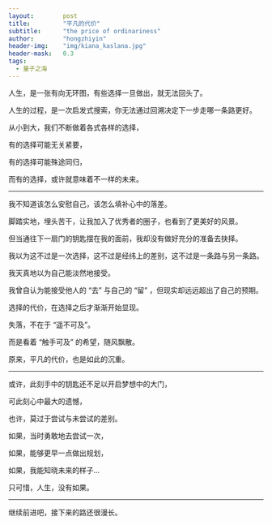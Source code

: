 ```yaml
---
layout:        post
title:         "平凡的代价"
subtitle:      "the price of ordinariness"
author:        "hongzhiyin"
header-img:    "img/kiana_kaslana.jpg"
header-mask:   0.3
tags:
  - 量子之海
---
```


人生，是一张有向无环图，有些选择一旦做出，就无法回头了。

人生的过程，是一次启发式搜索，你无法通过回溯决定下一步走哪一条路更好。

从小到大，我们不断做着各式各样的选择，

有的选择可能无关紧要，

有的选择可能殊途同归，

而有的选择，或许就意味着不一样的未来。

---

我不知道该怎么安慰自己，该怎么填补心中的落差。

脚踏实地，埋头苦干，让我加入了优秀者的圈子，也看到了更美好的风景。

但当通往下一扇门的钥匙摆在我的面前，我却没有做好充分的准备去抉择。

我以为这不过是一次选择，这不过是经纬上的差别，这不过是一条路与另一条路。

我天真地以为自己能淡然地接受。

我曾自认为能接受他人的 “去” 与自己的 “留” ，但现实却远远超出了自己的预期。

选择的代价，在选择之后才渐渐开始显现。

失落，不在于 “遥不可及”。

而是看着 “触手可及” 的希望，随风飘散。

原来，平凡的代价，也是如此的沉重。

---

或许，此刻手中的钥匙还不足以开启梦想中的大门，

可此刻心中最大的遗憾，

也许，莫过于尝试与未尝试的差别。

如果，当时勇敢地去尝试一次，

如果，能够更早一点做出规划，

如果，我能知晓未来的样子...

只可惜，人生，没有如果。

---

继续前进吧，接下来的路还很漫长。